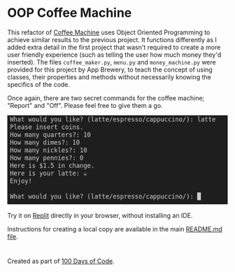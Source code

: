 # OOP Coffee Machine

This refactor of [Coffee Machine](https://github.com/ZanClifton/basic-python-projects/tree/main/18-coffee-machine) uses Object Oriented Programming to achieve similar results to the previous project. It functions differently as I added extra detail in the first project that wasn't required to create a more user friendly experience (such as telling the user how much money they'd inserted). The files `coffee_maker.py`, `menu.py` and `money_machine.py` were provided for this project by App Brewery, to teach the concept of using classes, their properties and methods without necessarily knowing the specifics of the code.

Once again, there are two secret commands for the coffee machine; "Report" and "Off". Please feel free to give them a go.

![Coffee Machine](https://github.com/ZanClifton/basic-python-projects/blob/main/images/oop-coffee-machine.png)

Try it on [Replit](https://replit.com/@ZanClifton/oop-coffee-machine?v=1) directly in your browser, without installing an IDE.

Instructions for creating a local copy are available in the main [README.md file](https://github.com/ZanClifton/basic-python-projects/blob/main/README.md).

#

Created as part of [100 Days of Code](https://github.com/ZanClifton/100-days-of-code/blob/master/log.md).
